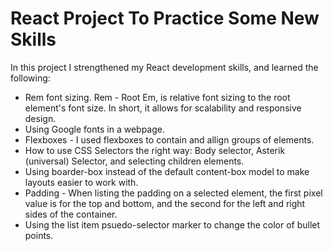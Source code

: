 # React Project To Practice Some New Skills

In this project I strengthened my React development skills, and learned the following:
* Rem font sizing. Rem - Root Em, is relative font sizing to the root element's font size. In short, it allows for scalability and responsive design.
* Using Google fonts in a webpage.
* Flexboxes - I used flexboxes to contain and allign groups of elements. 
* How to use CSS Selectors the right way: Body selector, Asterik (universal) Selector, and selecting children elements.
* Using boarder-box instead of the default content-box model to make layouts easier to work with.
* Padding - When listing the padding on a selected element, the first pixel value is for the top and bottom, and the second for the left and right sides of the container. 
* Using the list item psuedo-selector marker to change the color of bullet points. 



